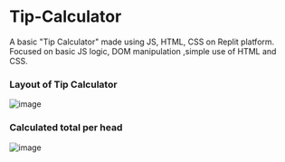 # Tip-Calculator
A basic "Tip Calculator" made using JS, HTML, CSS on Replit platform. Focused on basic JS logic, DOM manipulation ,simple use of HTML and CSS.

### Layout of Tip Calculator
![image](https://user-images.githubusercontent.com/71366065/183486264-ce20b3b5-8cc5-4784-a741-19f0850a2ff4.png)

### Calculated total per head
![image](https://user-images.githubusercontent.com/71366065/183486382-83b7cf6b-87c9-4f88-a173-a7a602658607.png)
